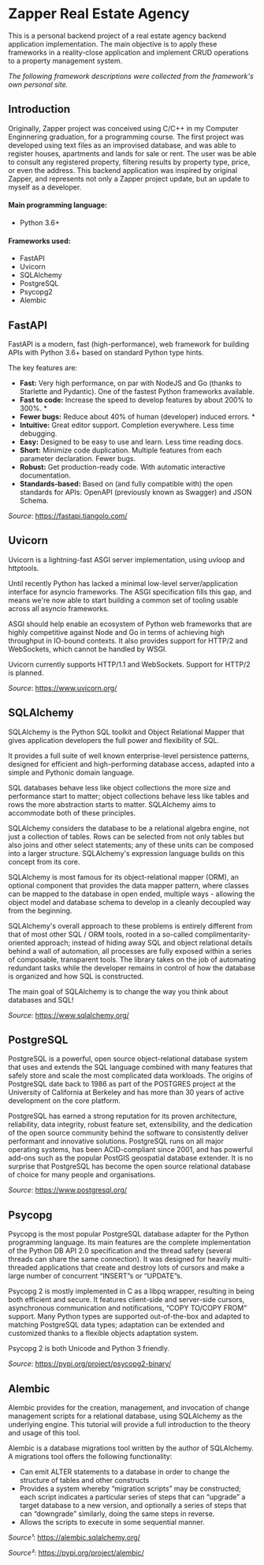 # Zapper Real Estate Agency

This is a personal backend project of a real estate agency backend application implementation.
The main objective is to apply these frameworks in a reality-close application and implement CRUD operations to a property management system.

_The following framework descriptions were collected from the framework's own personal site._

## Introduction

Originally, Zapper project was conceived using C/C++ in my Computer Enginnering graduation, for a programming course. 
The first project was developed using text files as an improvised database, and was able to register houses, apartments and lands for sale or rent. The user was be able to consult any registered property, filtering results by property type, price, or even the address.
This backend application was inspired by original Zapper, and represents not only a Zapper project update, but an update to myself as a developer.

#### Main programming language:

* Python 3.6+

#### Frameworks used:

* FastAPI
* Uvicorn
* SQLAlchemy
* PostgreSQL
* Psycopg2
* Alembic

## FastAPI

FastAPI is a modern, fast (high-performance), web framework for building APIs with Python 3.6+ based on standard Python type hints.

The key features are:

* **Fast:** Very high performance, on par with NodeJS and Go (thanks to Starlette and Pydantic). One of the fastest Python frameworks available.
* **Fast to code:** Increase the speed to develop features by about 200% to 300%. *
* **Fewer bugs:** Reduce about 40% of human (developer) induced errors. *
* **Intuitive:** Great editor support. Completion everywhere. Less time debugging.
* **Easy:** Designed to be easy to use and learn. Less time reading docs.
* **Short:** Minimize code duplication. Multiple features from each parameter declaration. Fewer bugs.
* **Robust:** Get production-ready code. With automatic interactive documentation.
* **Standards-based:** Based on (and fully compatible with) the open standards for APIs: OpenAPI (previously known as Swagger) and JSON Schema.

_Source_: https://fastapi.tiangolo.com/


## Uvicorn

Uvicorn is a lightning-fast ASGI server implementation, using uvloop and httptools.

Until recently Python has lacked a minimal low-level server/application interface for asyncio frameworks. The ASGI specification fills this gap, and means we're now able to start building a common set of tooling usable across all asyncio frameworks.

ASGI should help enable an ecosystem of Python web frameworks that are highly competitive against Node and Go in terms of achieving high throughput in IO-bound contexts. It also provides support for HTTP/2 and WebSockets, which cannot be handled by WSGI.

Uvicorn currently supports HTTP/1.1 and WebSockets. Support for HTTP/2 is planned.

_Source_: https://www.uvicorn.org/

## SQLAlchemy

SQLAlchemy is the Python SQL toolkit and Object Relational Mapper that gives application developers the full power and flexibility of SQL.

It provides a full suite of well known enterprise-level persistence patterns, designed for efficient and high-performing database access, adapted into a simple and Pythonic domain language.

SQL databases behave less like object collections the more size and performance start to matter; object collections behave less like tables and rows the more abstraction starts to matter. SQLAlchemy aims to accommodate both of these principles.

SQLAlchemy considers the database to be a relational algebra engine, not just a collection of tables. Rows can be selected from not only tables but also joins and other select statements; any of these units can be composed into a larger structure. SQLAlchemy's expression language builds on this concept from its core.

SQLAlchemy is most famous for its object-relational mapper (ORM), an optional component that provides the data mapper pattern, where classes can be mapped to the database in open ended, multiple ways - allowing the object model and database schema to develop in a cleanly decoupled way from the beginning.

SQLAlchemy's overall approach to these problems is entirely different from that of most other SQL / ORM tools, rooted in a so-called complimentarity- oriented approach; instead of hiding away SQL and object relational details behind a wall of automation, all processes are fully exposed within a series of composable, transparent tools. The library takes on the job of automating redundant tasks while the developer remains in control of how the database is organized and how SQL is constructed.

The main goal of SQLAlchemy is to change the way you think about databases and SQL!

_Source_: https://www.sqlalchemy.org/

## PostgreSQL

PostgreSQL is a powerful, open source object-relational database system that uses and extends the SQL language combined with many features that safely store and scale the most complicated data workloads. The origins of PostgreSQL date back to 1986 as part of the POSTGRES project at the University of California at Berkeley and has more than 30 years of active development on the core platform.

PostgreSQL has earned a strong reputation for its proven architecture, reliability, data integrity, robust feature set, extensibility, and the dedication of the open source community behind the software to consistently deliver performant and innovative solutions. PostgreSQL runs on all major operating systems, has been ACID-compliant since 2001, and has powerful add-ons such as the popular PostGIS geospatial database extender. It is no surprise that PostgreSQL has become the open source relational database of choice for many people and organisations.

_Source_: https://www.postgresql.org/

## Psycopg

Psycopg is the most popular PostgreSQL database adapter for the Python programming language. Its main features are the complete implementation of the Python DB API 2.0 specification and the thread safety (several threads can share the same connection). It was designed for heavily multi-threaded applications that create and destroy lots of cursors and make a large number of concurrent “INSERT”s or “UPDATE”s.

Psycopg 2 is mostly implemented in C as a libpq wrapper, resulting in being both efficient and secure. It features client-side and server-side cursors, asynchronous communication and notifications, “COPY TO/COPY FROM” support. Many Python types are supported out-of-the-box and adapted to matching PostgreSQL data types; adaptation can be extended and customized thanks to a flexible objects adaptation system.

Psycopg 2 is both Unicode and Python 3 friendly.

_Source_: https://pypi.org/project/psycopg2-binary/

## Alembic

Alembic provides for the creation, management, and invocation of change management scripts for a relational database, using SQLAlchemy as the underlying engine. This tutorial will provide a full introduction to the theory and usage of this tool.

Alembic is a database migrations tool written by the author of SQLAlchemy. A migrations tool offers the following functionality:

* Can emit ALTER statements to a database in order to change the structure of tables and other constructs
* Provides a system whereby “migration scripts” may be constructed; each script indicates a particular series of steps that can “upgrade” a target database to a new version, and optionally a series of steps that can “downgrade” similarly, doing the same steps in reverse.
* Allows the scripts to execute in some sequential manner.

_Source¹_: https://alembic.sqlalchemy.org/

_Source²_: https://pypi.org/project/alembic/
